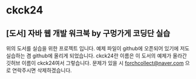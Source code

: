 # ckck24
## [도서] 자바 웹 개발 워크북 by 구멍가게 코딩단 실습

위의 도서를 실습을 위한 프로젝트 입니다. 예제 파일이 github에 오픈되어 있기에 저도 실습하는 겸 github에 올리게 되었습니다.
ckck24란 이름은 이 도서의 예제가 올라간 깃허브 이름이 ckck24여서 그렇습니다.
문제가 있을 시 forchcollect@naver.com 으로 연락주시면 삭제하겠습니다. 
